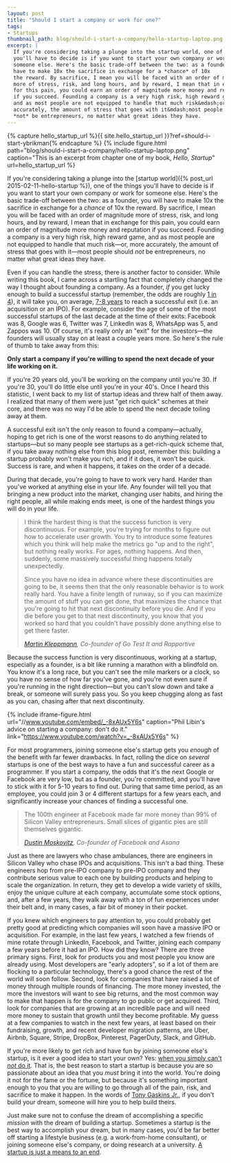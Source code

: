 ```yaml
---
layout: post
title: "Should I start a company or work for one?"
tags:
- Startups
thumbnail_path: blog/should-i-start-a-company/hello-startup-laptop.png
excerpt: |
  If you're considering taking a plunge into the startup world, one of the things 
  you'll have to decide is if you want to start your own company or work for
  someone else. Here's the basic trade-off between the two: as a founder, you will
  have to make 10x the sacrifice in exchange for a *chance* of 10x 
  the reward. By sacrifice, I mean you will be faced with an order of magnitude 
  more of stress, risk, and long hours, and by reward, I mean that in exchange 
  for this pain, you could earn an order of magnitude more money and reputation 
  if you succeed. Founding a company is a very high risk, high reward game, 
  and as most people are not equipped to handle that much risk&mdash;or, more 
  accurately, the amount of stress that goes with it&mdash;most people should 
  *not* be entrepreneurs, no matter what great ideas they have.
---  
```


{% capture hello_startup_url %}{{ site.hello_startup_url }}?ref=should-i-start-ybrikman{% endcapture %}
{% include figure.html path="blog/should-i-start-a-company/hello-startup-laptop.png" caption="This is an excerpt from chapter one of my book, <em>Hello, Startup</em>" url=hello_startup_url %}

If you're considering taking a plunge into the 
[startup world]({% post_url 2015-02-11-hello-startup %}), one of the things 
you'll have to decide is if you want to start your own company or work for
someone else. Here's the basic trade-off between the two: as a founder, you will
have to make 10x the sacrifice in exchange for a *chance* of 10x 
the reward. By sacrifice, I mean you will be faced with an order of magnitude 
more of stress, risk, and long hours, and by reward, I mean that in exchange 
for this pain, you could earn an order of magnitude more money and reputation 
if you succeed. Founding a company is a very high risk, high reward game, 
and as most people are not equipped to handle that much risk&mdash;or, more 
accurately, the amount of stress that goes with it&mdash;most people should 
*not* be entrepreneurs, no matter what great ideas they have.

Even if you can handle the stress, there is another factor to consider. While 
writing this book, I came across a startling fact that completely changed the 
way I thought about founding a company. As a founder, *if* you get lucky
enough to build a successful startup (remember, the odds are roughly 
[1 in 4](http://www.wsj.com/articles/SB10000872396390443720204578004980476429190)),
it will take you, on average, 
[7-8 years](http://techcrunch.com/2013/12/14/crunchbase-reveals-the-average-successful-startup-raises-41m-exits-at-242-9m/) 
to reach a successful exit (i.e. an acquisition or an IPO). For example, 
consider the age of some of the most successful startups of the last decade at 
the time of their exits: Facebook was 8, Google was 6, Twitter was 7, LinkedIn 
was 8, WhatsApp was 5, and Zappos was 10. Of course, it's really 
only an "exit" for the investors&mdash;the founders will usually stay on at 
least a couple years more. So here's the rule of thumb to take away from this:

**Only start a company if you're willing to spend the next decade of your life 
working on it.**

If you're 20 years old, you'll be working on the company until you're 30. If 
you're 30, you'll do little else until you're in your 40's. Once I heard this 
statistic, I went back to my list of startup ideas and threw half of them away. 
I realized that many of them were just "get rich quick" schemes at their core, 
and there was no way I'd be able to spend the next decade toiling away at them.

A successful exit isn't the only reason to found a company&mdash;actually, 
hoping to get rich is one of the worst reasons to do anything related to 
startups&mdash;but so many people see startups as a get-rich-quick scheme that, 
if you take away nothing else from this blog post, remember this: building a 
startup probably won't make you rich, and if it does, it won't be quick. 
Success is rare, and when it happens, it takes on the order of a decade. 

During that decade, you're going to have to work very hard. Harder than
you've worked at anything else in your life. Any founder will tell you that 
bringing a new product into the market, changing user habits, and hiring the 
right people, all while making ends meet, is one of the hardest things you will 
do in your life.        

<blockquote>
  <p>
    I think the hardest thing is that the success function is very discontinuous. 
    For example, you're trying for months to figure out how to accelerate user 
    growth. You try to introduce some features which you think will help make the 
    metrics go "up and to the right", but nothing really works. For ages, nothing
    happens. And then, suddenly, some massively successful thing happens totally 
    unexpectedly.
  </p>
  <p>
    Since you have no idea in advance where these discontinuities are going to be, 
    it seems then that the only reasonable behavior is to work really hard. You 
    have a finite length of runway, so if you can maximize the amount of stuff you 
    can get done, that maximizes the chance that you're going to hit that next 
    discontinuity before you die. And if you die before you get to that next 
    discontinuity, you know that you worked so hard that you couldn't have possibly 
    done anything else to get there faster.
  </p>
  <cite>
    <a href="http://martin.kleppmann.com/">Martin Kleppmann</a>, 
    Co-founder of Go Test It and Rapportive
  </cite>
</blockquote>

Because the success function is very discontinuous, working at a startup, 
especially as a founder, is a bit like running a marathon with a blindfold on.
You know it's a long race, but you can't see the mile markers or a clock, so
you have no sense of how far you've gone, and you're not even sure if you're 
running in the right direction&mdash;but you can't slow down and take a break,
or someone will surely pass you. So you keep chugging along as fast as you 
can, chasing after that next discontinuity.

{% include iframe-figure.html url="//www.youtube.com/embed/_-8xAUx5Y6s" caption="Phil Libin's advice on starting a company: don't do it." link="https://www.youtube.com/watch?v=_-8xAUx5Y6s" %}

For most programmers, joining someone else's startup gets you 
*enough* of the benefit with far fewer drawbacks. In fact, rolling 
the dice on *several* startups is one of the best ways to have a 
fun and successful career as a programmer. If you start a company, the
odds that it's the next Google or Facebook are very low, but as a founder, 
you're committed, and you'll have to stick with it for 5-10 years to find out. 
During that same time period, as an employee, you could join 3 or 4 different 
startups for a few years each, and significantly increase your chances of 
finding a successful one.

<blockquote>
  <p>
    The 100th engineer at Facebook made far more money than 99% of Silicon 
    Valley entrepreneurs. Small slices of gigantic pies are still 
    themselves gigantic.
  </p>
  <cite>
    <a href="https://medium.com/i-m-h-o/good-and-bad-reasons-to-become-an-entrepreneur-decf0766de8d">Dustin Moskovitz</a>, 
    Co-founder of Facebook and Asana
  </cite>
</blockquote>

Just as there are lawyers who chase ambulances, there are engineers in 
Silicon Valley who chase IPOs and acquisitions. This isn't a bad thing. 
These engineers hop from pre-IPO company to pre-IPO company and they 
contribute serious value to each one by building products and helping to 
scale the organization. In return, they get to develop a wide variety of 
skills, enjoy the unique culture at each company, accumulate some stock 
options, and, after a few years, they walk away with a ton of fun 
experiences under their belt and, in many cases, a fair bit of money in
their pocket.

If you knew which engineers to pay attention to, you could probably get 
pretty good at predicting which companies will soon have a massive IPO or 
acquisition. For example, in the last few years, I watched a few friends of mine
rotate through LinkedIn, Facebook, and Twitter, joining each company a 
few years before it had an IPO. How did they know? There are three primary
signs. First, look for products you and most people you know are already 
using. Most developers are "early adopters", so if a lot of them are
flocking to a particular technology, there's a good chance the rest of
the world will soon follow. Second, look for companies that have raised 
a lot of money through multiple rounds of financing. The more money 
invested, the more the investors will want to see big returns, and the
most common way to make that happen is for the company to go public or
get acquired. Third, look for companies that are growing at an incredible
pace and will need more money to sustain that growth until they become 
profitable. My guess at a few companies to watch in the next few years, at least 
based on their fundraising, growth, and recent developer migration patterns, 
are Uber, Airbnb, Square, Stripe, DropBox, Pinterest, PagerDuty, Slack, and 
GitHub.

If you're more likely to get rich and have fun by joining someone else's 
startup, is it ever a good idea to start your own? Yes: 
[when you simply can't *not* do it](http://startupclass.samaltman.com/courses/lec01/). 
That is, the best reason to start a startup is because you are so passionate 
about an idea that you *must* bring it into the world. You're doing it 
not for the fame or the fortune, but because it's something
important enough to you that you are willing to go through all of the 
pain, risk, and sacrifice to make it happen. In the words of 
[Tony Gaskins Jr.](https://twitter.com/tonygaskins/status/240843461220253696),
if you don't build your dream, someone will hire you to help build theirs.

Just make sure not to confuse the dream of accomplishing a specific 
*mission* with the dream of building a startup. Sometimes a 
startup is the best way to accomplish your dream, but in many cases, you'd be 
far better off starting a lifestyle business (e.g. a work-from-home consultant), 
or joining someone else's company, or doing research at a university. 
[A startup is just a means to an end](https://al3x.net/2013/05/23/letter-to-a-young-programmer.html).
